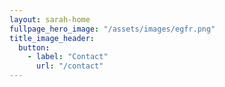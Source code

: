 ```yaml
---
layout: sarah-home
fullpage_hero_image: "/assets/images/egfr.png"
title_image_header:
  button:
    - label: "Contact"
      url: "/contact"
---
```

